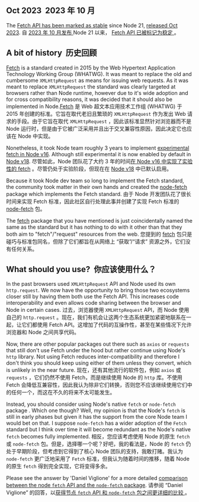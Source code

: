 ## Oct 2023  2023 年 10 月

The [Fetch API has been marked as stable](https://nodejs.org/dist/v21.0.0/docs/api/globals.html#fetch) since Node 21, [released Oct 2023](https://nodejs.org/en/blog/announcements/v21-release-announce). 自 [2023 年 10 月发布 ](https://nodejs.org/en/blog/announcements/v21-release-announce)Node 21 以来， [Fetch API 已被标记为稳定 ](https://nodejs.org/dist/v21.0.0/docs/api/globals.html#fetch)。

## A bit of history  历史回顾

[Fetch](https://fetch.spec.whatwg.org/) is a standard created in 2015 by the Web Hypertext Application Technology Working Group (WHATWG). It was meant to replace the old and cumbersome `XMLHttpRequest` as means for issuing web requests. As it was meant to replace `XMLHttpRequest` the standard was clearly targeted at browsers rather than Node runtime, however due to it's wide adoption and for cross compatibility reasons, it was decided that it should also be implemented in Node.[Fetch](https://fetch.spec.whatwg.org/) 是 Web 超文本应用技术工作组 (WHATWG) 于 2015 年创建的标准。它旨在取代老旧且繁琐的 `XMLHttpRequest` 作为发出 Web 请求的手段。由于它旨在取代 `XMLHttpRequest` ，因此该标准显然针对浏览器而不是 Node 运行时，但是由于它被广泛采用并且出于交叉兼容性原因，因此决定它也应该在 Node 中实现。

Nonetheless, it took Node team roughly 3 years to implement [experimental fetch in Node v16](https://github.com/nodejs/node/issues/19393). Although still experimental it is now enabled by default in [Node v18](https://nodejs.org/dist/latest-v18.x/docs/api/globals.html#fetch). 尽管如此，Node 团队花了大约 3 年的时间[在 Node v16 中实现了实验性的 fetch](https://github.com/nodejs/node/issues/19393) 。尽管仍处于实验阶段，但现在在 [Node v18](https://nodejs.org/dist/latest-v18.x/docs/api/globals.html#fetch) 中已默认启用。

Because it took Node dev team so long to implement the Fetch standard, the community took matter in their own hands and created the [node-fetch](https://www.npmjs.com/package/node-fetch?activeTab=versions) package which implements the Fetch standard. 由于 Node 开发团队花了很长时间来实现 Fetch 标准，因此社区自行处理此事并创建了实现 Fetch 标准的 [node-fetch](https://www.npmjs.com/package/node-fetch?activeTab=versions) 包。

The [fetch](https://www.npmjs.com/package/fetch) package that you have mentioned is just coincidentally named the same as the standard but it has nothing to do with it other than that they both aim to "fetch"/"request" resources from the web. 您提到的 [fetch](https://www.npmjs.com/package/fetch) 包只是碰巧与标准包同名，但除了它们都旨在从网络上 “获取”/“请求” 资源之外，它们没有任何关系。

## What should you use?  你应该使用什么？

In the past browsers used `XMLHttpRequest` API and Node used its own `http.request`. We now have the opportunity to bring those two ecosystems closer still by having them both use the Fetch API. This increases code interoperability and even allows code sharing between the browser and Node in certain cases. 过去，浏览器使用 `XMLHttpRequest` API，而 Node 使用自己的 `http.request` 。现在，我们有机会让这两个生态系统更加紧密地联系在一起，让它们都使用 Fetch API。这增加了代码的互操作性，甚至在某些情况下允许浏览器和 Node 之间共享代码。

Now, there are other popular packages out there such as `axios` or `requests` that still don't use Fetch under the hood but rather continue using Node's `http` library. Not using Fetch reduces inter-compatibility and therefore I don't think you should keep using either of them unless they convert, which is unlikely in the near future. 现在，还有其他流行的软件包，例如 `axios` 或 `requests` ，它们仍然不使用 Fetch，而是继续使用 Node 的 `http` 库。不使用 Fetch 会降低互兼容性，因此我认为除非它们转换，否则您不应该继续使用它们中的任何一个，而这在不久的将来不太可能发生。

Instead, you should consider using Node's native `fetch` or `node-fetch` package . Which one though? Well, my opinion is that the Node's `fetch` is still in early phases but given it has the support from the core Node team I would bet on that. I suppose `node-fetch` has a wider adoption of the `Fetch` standard but I think over time it will become redundant as the Node's native `fetch` becomes fully implemented. 相反，您应该考虑使用 Node 的原生 `fetch` 或 `node-fetch` 包。但是，选择哪一个呢？好吧，我的看法是，Node 的 `fetch` 仍处于早期阶段，但考虑到它得到了核心 Node 团队的支持，我敢打赌。我认为 `node-fetch` 更广泛地采用了 `Fetch` 标准，但我认为随着时间的推移，随着 Node 的原生 `fetch` 得到完全实现，它将变得多余。

Please see the answer by 'Daniel Viglione' for a more detailed [comparison between the node `fetch` API and the `node-fetch` package](https://stackoverflow.com/questions/75801198/difference-between-fetch-experimental-and-node-fetch). 请参阅 “Daniel Viglione” 的回答，以[获得节点 `fetch` API 和 `node-fetch` 包之间更详细的比较 ](https://stackoverflow.com/questions/75801198/difference-between-fetch-experimental-and-node-fetch)。
